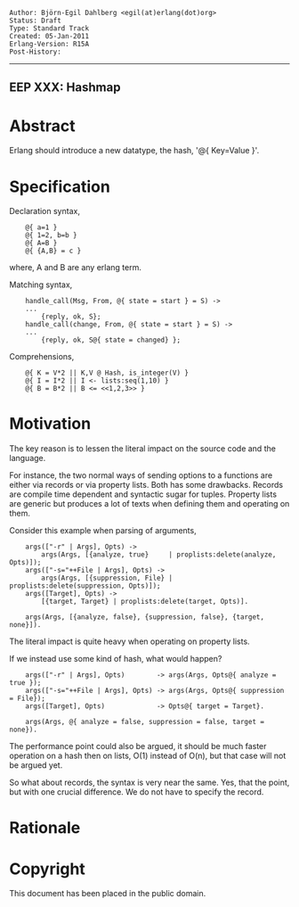     Author: Björn-Egil Dahlberg <egil(at)erlang(dot)org>
    Status: Draft
    Type: Standard Track
    Created: 05-Jan-2011
    Erlang-Version: R15A
    Post-History:
****
EEP XXX: Hashmap
----



Abstract
========

Erlang should introduce a new datatype, the hash, '@{ Key=Value }'.


Specification
=============

Declaration syntax,

        @{ a=1 }
        @{ 1=2, b=b }
        @{ A=B }
        @{ {A,B} = c }

where,
    A and B are any erlang term.

Matching syntax,

        handle_call(Msg, From, @{ state = start } = S) ->
        ...
            {reply, ok, S};
        handle_call(change, From, @{ state = start } = S) ->
        ...
            {reply, ok, S@{ state = changed} };

Comprehensions,

        @{ K = V*2 || K,V @ Hash, is_integer(V) }
        @{ I = I*2 || I <- lists:seq(1,10) }
        @{ B = B*2 || B <= <<1,2,3>> }


Motivation
==========

The key reason is to lessen the literal impact on the source code and the language.

For instance, the two normal ways of sending options to a functions are either via
records or via property lists. Both has some drawbacks. Records are compile time
dependent and syntactic sugar for tuples. Property lists are generic but produces
a lot of texts when defining them and operating on them.

Consider this example when parsing of arguments,

        args(["-r" | Args], Opts) -> 
            args(Args, [{analyze, true}     | proplists:delete(analyze, Opts)]);
        args(["-s="++File | Args], Opts) -> 
            args(Args, [{suppression, File} | proplists:delete(suppression, Opts)]);
        args([Target], Opts) -> 
            [{target, Target} | proplists:delete(target, Opts)].
        
        args(Args, [{analyze, false}, {suppression, false}, {target, none}]).

The literal impact is quite heavy when operating on property lists.

If we instead use some kind of hash, what would happen?

        args(["-r" | Args], Opts)        -> args(Args, Opts@{ analyze = true });
        args(["-s="++File | Args], Opts) -> args(Args, Opts@{ suppression = File});
        args([Target], Opts)             -> Opts@{ target = Target}.
    
        args(Args, @{ analyze = false, suppression = false, target = none}).

The performance point could also be argued, it should be much faster operation on 
a hash then on lists, O(1) instead of O(n), but that case will not be argued yet.

So what about records, the syntax is very near the same. Yes, that the point, but
with one crucial difference. We do not have to specify the record.
 


Rationale
=========





Copyright
=========

This document has been placed in the public domain.



[EmacsVar]: <> "Local Variables:"
[EmacsVar]: <> "mode: indented-text"
[EmacsVar]: <> "indent-tabs-mode: nil"
[EmacsVar]: <> "sentence-end-double-space: t"
[EmacsVar]: <> "fill-column: 70"
[EmacsVar]: <> "coding: utf-8"
[EmacsVar]: <> "End:"
